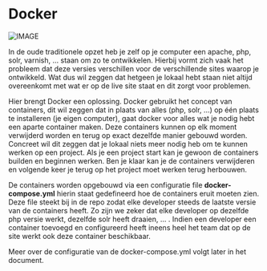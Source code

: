 # Docker

![IMAGE](https://github.com/district01-drupal/d01_documentation/tree/3615f736dc3b8890a8f10f786fdfe51b44f1d915/src/docs/docker/assets/images/docker-logo.png)

In de oude traditionele opzet heb je zelf op je computer een apache, php, solr, varnish, … staan om zo te ontwikkelen. Hierbij vormt zich vaak het probleem dat deze versies verschillen voor de verschillende sites waarop je ontwikkeld. Wat dus wil zeggen dat hetgeen je lokaal hebt staan niet altijd overeenkomt met wat er op de live site staat en dit zorgt voor problemen.

Hier brengt Docker een oplossing. Docker gebruikt het concept van containers, dit wil zeggen dat in plaats van alles \(php, solr, …\) op één plaats te installeren \(je eigen computer\), gaat docker voor alles wat je nodig hebt een aparte container maken. Deze containers kunnen op elk moment verwijderd worden en terug op exact dezelfde manier gebouwd worden. Concreet wil dit zeggen dat je lokaal niets meer nodig heb om te kunnen werken op een project. Als je een project start kan je gewoon de containers builden en beginnen werken. Ben je klaar kan je de containers verwijderen en volgende keer je terug op het project moet werken terug herbouwen.

De containers worden opgebouwd via een configuratie file **docker-compose.yml** hierin staat gedefineerd hoe de containers eruit moeten zien. Deze file steekt bij in de repo zodat elke developer steeds de laatste versie van de containers heeft. Zo zijn we zeker dat elke developer op dezelfde php versie werkt, dezelfde solr heeft draaien, … . Indien een developer een container toevoegd en configureerd heeft ineens heel het team dat op de site werkt ook deze container beschikbaar.

Meer over de configuratie van de docker-compose.yml volgt later in het document.

